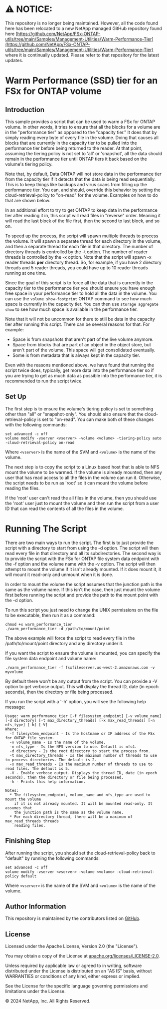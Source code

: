 # :warning: **NOTICE:**

This repository is no longer being maintained. However, all the code found here has been relocated to a new NetApp managed GitHub repository found here [https://github.com/NetApp/FSx-ONTAP-utils/tree/main/Samples/Management-Utilities/Warm-Performance-Tier](https://github.com/NetApp/FSx-ONTAP-utils/tree/main/Samples/Management-Utilities/Warm-Performance-Tier) where it is continually updated. Please refer to that repository for the latest updates.

# Warm Performance (SSD) tier for an FSx for ONTAP volume

## Introduction
This sample provides a script that can be used to warm a FSx for ONTAP
volume. In other words, it tries to ensure that all the blocks for a volume are in
the "performance tier" as opposed to the "capacity tier." It does that by
simply reading every byte of every file in the volume. Doing that
causes all blocks that are currently in the capacity tier to be pulled
into the performance tier before being returned to the reader. At that point,
assuming the tiering policy is not set to 'all' or 'snapshot', all the data should remain
in the performance tier until ONTAP tiers it back based on the volume's
tiering policy.

Note that, by default, Data ONTAP will not store data in the performance
tier from the capacity tier if it detects that the data is being read sequentially.
This is to keep things like backups and virus scans from filling up the performance tier.
You can, and should, override this behavior by setting
the cloud-retrieval-policy to "on-read" for the volume. Examples on
how to do that are shown below.

In an additional effort to try to get ONTAP to keep data in the performance tier
after reading it in, this script will read files in "reverse" order. Meaning
it will read the last block of the file first, then the second to last block, and so on.

To speed up the process, the script will spawn multiple threads to process
the volume. It will spawn a separate thread for each directory
in the volume, and then a separate thread for each file in that directory.
The number of directory threads is controlled by the -t option. The number
of reader threads is controlled by the -x option. Note that the script
will spawn -x reader threads **per** directory thread. So, for example, if you have 2
directory threads and 5 reader threads, you could have up to 10 reader
threads running at one time.

Since the goal of this script is to force all the data that is currently
in the capacity tier to the performance tier you should ensure you have
enough free space in your performance tier to hold all the data in the volume.
You can use the `volume show-footprint` ONTAP command to see how much space
is currently in the capacity tier. You can then use `storage aggregate show`
to see how much space is available in the performance tier.

Note that it will not be uncommon for there to still be data in the
capacity tier after running this script. There can be several reasons
for that. For example:

* Space is from snapshots that aren't part of the live volume anymore.
* Space from blocks that are part of an object in the object store, but aren't
part of the volume. This space will get consolidated eventually.
* Some is from metadata that is always kept in the capacity tier.

Even with the reasons mentioned above, we have found that running the
script twice does, typically, get more data into the performance tier so
if you are trying to get as much data as possible into the performance tier,
it is recommended to run the script twice.

## Set Up
The first step is to ensure the volume's tiering policy is set
to something other than "all" or "snapshot-only". You should also ensure
that the cloud-retrieval-policy is set to "on-read". You can make
both of these changes with the following commands:
```
set advanced -c off
volume modify -vserver <vserver> -volume <volume> -tiering-policy auto -cloud-retrieval-policy on-read
```
Where `<vserver>` is the name of the SVM and `<volume>` is the name of the volume.

The next step is to copy the script to a Linux based host that is able to NFS
mount the volume to be warmed. If the volume is already mounted, then
any user that has read access to all the files in the volume can run it.
Otherwise, the script needs to be run as 'root' so it can mount the
volume before reading the files.

If the 'root' user can't read the all files in the volume, then you should use the 'root' user just
to mount the volume and then run the script from a user ID that can read the contents
of all the files in the volume. 

# Running The Script
There are two main ways to run the script. The first is to just provide
the script with a directory to start from using the -d option. The script will then read
every file in that directory and all its subdirectories. The second way
is to provide the script with the FSx for ONTAP file system data endpoint with the -f option
and the volume name with the -v option. The script will then attempt to mount the volume
if it isn't already mounted. If it does mount it, it will mount it read-only
and unmount when it is done.

In order to mount the volume the script assumes that the junction path is the same
as the volume name. If this isn't the case, then just mount the volume first
before running the script and provide the path to the mount point
with the -d option.

To run this script you just need to change the UNIX permissions on
the file to be executable, then run it as a command:
```
chmod +x warm_performance_tier
./warm_performance_tier -d /path/to/mount/point
```
The above example will force the script to read every file in the /path/to/mount/point
directory and any directory under it.

If you want the script to ensure the volume is mounted, you can specify
the file system data endpoint and volume name:
```
./warm_performance_tier -f fsxfileserver.us-west-2.amazonaws.com -v myvolume
```
By default there won't be any output from the script. You can provide a -V option to
get verbose output. This will display the thread ID, date (in epoch seconds), then the
directory or file being processed.

If you run the script with a '-h' option, you will see the following help message:
```
Usage: warm_performance_tier [-f filesystem_endpoint] [-v volume_name] [-d directory] [-t max_directory_threads] [-x max_read_threads] [-n nfs_type] [-h] [-V]
Where:
  -f filesystem_endpoint - Is the hostname or IP address of the FSx for ONTAP file system.
  -v volume_name - Is the name of the volume.
  -n nfs_type - Is the NFS version to use. Default is nfs4.
  -d directory - Is the root directory to start the process from.
  -t max_directory_threads - Is the maximum number of threads to use to process directories. The default is 2.
  -x max_read_threads - Is the maximum number of threads to use to read files. The default is 5.
  -V - Enable verbose output. Displays the thread ID, date (in epoch seconds), then the directory or file being processed.
  -h - Prints this help information.

Notes:
  * The filesystem_endpoint, volume_name and nfs_type are used to mount the volume
    if it is not already mounted. It will be mounted read-only. It assumes that
    the junction path is the same as the volume name.
  * For each directory thread, there will be a maximum of max_read_threads threads
    reading files.
```

## Finishing Step
After running the script, you should set the cloud-retrieval-policy back to "default" by running
the following commands:
```
set advanced -c off
volume modify -vserver <vserver> -volume <volume> -cloud-retrieval-policy default
```
Where `<vserver>` is the name of the SVM and `<volume>` is the name of the volume.

## Author Information

This repository is maintained by the contributors listed on [GitHub](https://github.com/NetApp/FSx-ONTAP-samples-scripts/graphs/contributors).

## License

Licensed under the Apache License, Version 2.0 (the "License").

You may obtain a copy of the License at [apache.org/licenses/LICENSE-2.0](http://www.apache.org/licenses/LICENSE-2.0).

Unless required by applicable law or agreed to in writing, software distributed under the License is distributed on an "AS IS" basis, without WARRANTIES or conditions of any kind, either express or implied.

See the License for the specific language governing permissions and limitations under the License.

© 2024 NetApp, Inc. All Rights Reserved.
